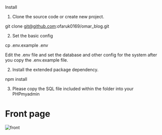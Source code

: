Install
1. Clone the source code or create new project.

git clone git@github.com:ofaruk0169/omar_blog.git

2. Set the basic config

cp .env.example .env

Edit the .env file and set the database and other config for the system after you copy the .env.example file.

2. Install the extended package dependency.

npm install

3. Please copy the SQL file included within the folder into your PHPmyadmin 

# Front page 

![front](https://user-images.githubusercontent.com/47423327/84578846-c180ef00-adc0-11ea-9715-cf9c1019ba42.png)



